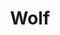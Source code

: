 ---
title: Wolf
description: Cuisine du monde, assez bruyant forcément mais le stand de pâtes est top ! Bon rapport qualité prix.
lat: '50.8499341'
lon: '4.356280599999999'
address: Rue du Fossé aux Loups 48, 1000 Bruxelles/Brussel, Belgique
tags: restaurant food-hall
---